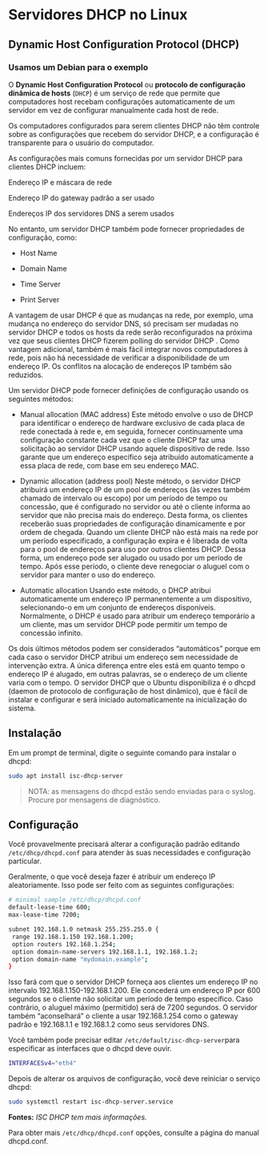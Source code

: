 # Servidores DHCP no Linux

## Dynamic Host Configuration Protocol (DHCP)

### Usamos um Debian para o exemplo

O **Dynamic Host Configuration Protocol** ou **protocolo de configuração dinâmica de hosts** (`DHCP`) é um serviço de rede que permite que computadores host recebam configurações automaticamente de um servidor em vez de configurar manualmente cada host de rede. 

Os computadores configurados para serem clientes DHCP não têm controle sobre as configurações que recebem do servidor DHCP, e a configuração é transparente para o usuário do computador.

As configurações mais comuns fornecidas por um servidor DHCP para clientes DHCP incluem:

Endereço IP e máscara de rede

Endereço IP do gateway padrão a ser usado

Endereços IP dos servidores DNS a serem usados

No entanto, um servidor DHCP também pode fornecer propriedades de configuração, como:


* Host Name

* Domain Name

* Time Server

* Print Server


A vantagem de usar DHCP é que as mudanças na rede, por exemplo, uma mudança no endereço do servidor DNS, só precisam ser mudadas no servidor DHCP e todos os hosts da rede serão reconfigurados na próxima vez que seus clientes DHCP fizerem polling do servidor DHCP . Como vantagem adicional, também é mais fácil integrar novos computadores à rede, pois não há necessidade de verificar a disponibilidade de um endereço IP. Os conflitos na alocação de endereços IP também são reduzidos.

Um servidor DHCP pode fornecer definições de configuração usando os seguintes métodos:

* Manual allocation (MAC address)
Este método envolve o uso de DHCP para identificar o endereço de hardware exclusivo de cada placa de rede conectada à rede e, em seguida, fornecer continuamente uma configuração constante cada vez que o cliente DHCP faz uma solicitação ao servidor DHCP usando aquele dispositivo de rede. Isso garante que um endereço específico seja atribuído automaticamente a essa placa de rede, com base em seu endereço MAC.

* Dynamic allocation (address pool)
Neste método, o servidor DHCP atribuirá um endereço IP de um pool de endereços (às vezes também chamado de intervalo ou escopo) por um período de tempo ou concessão, que é configurado no servidor ou até o cliente informa ao servidor que não precisa mais do endereço. Desta forma, os clientes receberão suas propriedades de configuração dinamicamente e por ordem de chegada. Quando um cliente DHCP não está mais na rede por um período especificado, a configuração expira e é liberada de volta para o pool de endereços para uso por outros clientes DHCP. Dessa forma, um endereço pode ser alugado ou usado por um período de tempo. Após esse período, o cliente deve renegociar o aluguel com o servidor para manter o uso do endereço.

* Automatic allocation
Usando este método, o DHCP atribui automaticamente um endereço IP permanentemente a um dispositivo, selecionando-o em um conjunto de endereços disponíveis. Normalmente, o DHCP é usado para atribuir um endereço temporário a um cliente, mas um servidor DHCP pode permitir um tempo de concessão infinito.

Os dois últimos métodos podem ser considerados “automáticos” porque em cada caso o servidor DHCP atribui um endereço sem necessidade de intervenção extra. A única diferença entre eles está em quanto tempo o endereço IP é alugado, em outras palavras, se o endereço de um cliente varia com o tempo. O servidor DHCP que o Ubuntu disponibiliza é o dhcpd (daemon de protocolo de configuração de host dinâmico), que é fácil de instalar e configurar e será iniciado automaticamente na inicialização do sistema.


## Instalação

Em um prompt de terminal, digite o seguinte comando para instalar o dhcpd:

```bash
sudo apt install isc-dhcp-server
```

> NOTA: as mensagens do dhcpd estão sendo enviadas para o syslog. Procure por mensagens de diagnóstico.


## Configuração


Você provavelmente precisará alterar a configuração padrão editando `/etc/dhcp/dhcpd.conf` para atender às suas necessidades e configuração particular.

Geralmente, o que você deseja fazer é atribuir um endereço IP aleatoriamente. Isso pode ser feito com as seguintes configurações:

```bash
# minimal sample /etc/dhcp/dhcpd.conf
default-lease-time 600;
max-lease-time 7200;

subnet 192.168.1.0 netmask 255.255.255.0 {
 range 192.168.1.150 192.168.1.200;
 option routers 192.168.1.254;
 option domain-name-servers 192.168.1.1, 192.168.1.2;
 option domain-name "mydomain.example";
}
```

Isso fará com que o servidor DHCP forneça aos clientes um endereço IP no intervalo 192.168.1.150-192.168.1.200. Ele concederá um endereço IP por 600 segundos se o cliente não solicitar um período de tempo específico. Caso contrário, o aluguel máximo (permitido) será de 7200 segundos. O servidor também “aconselhará” o cliente a usar 192.168.1.254 como o gateway padrão e 192.168.1.1 e 192.168.1.2 como seus servidores DNS.

Você também pode precisar editar `/etc/default/isc-dhcp-server`para especificar as interfaces que o dhcpd deve ouvir.

```bash
INTERFACESv4="eth4"
```

Depois de alterar os arquivos de configuração, você deve reiniciar o serviço dhcpd:

```bash
sudo systemctl restart isc-dhcp-server.service
```

**Fontes:**
*ISC DHCP tem mais informações.*

Para obter mais `/etc/dhcp/dhcpd.conf` opções, consulte a página do manual dhcpd.conf.
